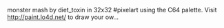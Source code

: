 monster mash by diet_toxin in 32x32 #pixelart using the C64 palette. Visit http://paint.lo4d.net/ to draw your ow… 